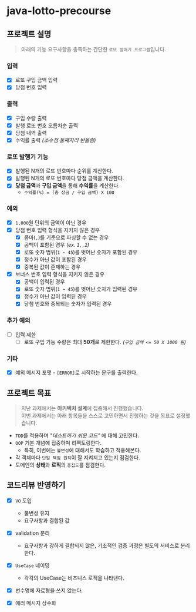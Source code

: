 # java-lotto-precourse

## 프로젝트 설명

> 아래의 기능 요구사항을 충족하는 간단한 `로또 발매기 프로그램`입니다.

### 입력

- [x] 로또 구입 금액 입력
- [x] 당첨 번호 입력

### 출력

- [x] 구입 수량 출력
- [x] 발행 로또 번호 오름차순 출력
- [x] 당첨 내역 출력
- [x] 수익률 출력 _(소수점 둘째자리 반올림)_

### 로또 발행기 기능

- [x] 발행된 N개의 로또 번호마다 순위를 계산한다.
- [x] 발행된 N개의 로또 번호마다 당첨 금액을 계산한다.
- [x] **당첨 금액**과 **구입 금액**을 통해 **수익률**을 계산한다.
  - `수익률(%) = (총 상금 / 구입 금액) X 100`

### 예외

- [x] `1,000`원 단위의 금액이 아닌 경우
- [x] 당첨 번호 입력 형식을 지키지 않은 경우
  - [x] 콤마(`,`)를 기준으로 파싱할 수 없는 경우
  - [x] 공백이 포함된 경우 _(ex. `1,,2`)_
  - [x] 로또 숫자 범위(`1 ~ 45`)를 벗어난 숫자가 포함된 경우
  - [x] 정수가 아닌 값이 포함된 경우
  - [x] 중복된 값이 존재하는 경우
- [x] 보너스 번호 입력 형식을 지키지 않은 경우
  - [x] 공백이 입력된 경우
  - [x] 로또 숫자 범위(`1 ~ 45`)를 벗어난 숫자가 입력된 경우
  - [x] 정수가 아닌 값이 입력된 경우
  - [x] 당첨 번호와 중복되는 숫자가 입력된 경우

### 추가 예외

- [ ] 입력 제한
  - [ ] 로또 구입 가능 수량은 최대 **50개**로 제한한다. _(`구입 금액 <= 50 X 1000 원`)_

### 기타

- [x] 예외 메시지 포맷 - `[ERROR]`로 시작하는 문구를 출력한다.

## 프로젝트 목표

> 지난 과제에서는 **아키텍처 설계**에 집중해서 진행했습니다.  
> 이번 과제에서는 아래 항목들을 스스로 고민하면서 진행하는 것을 목표로 설정했습니다.

- `TDD`를 적용하며 _"테스트하기 쉬운 코드"_ 에 대해 고민한다.
- `OOP` 기본 개념에 집중하며 리팩토링한다.
  - 특히, 이번에는 `불변성`에 대해서도 학습하고 적용해본다.
- 각 객체마다 `단일 책임 원칙`이 잘 지켜지고 있는지 점검한다.
- 도메인의 **상태**와 **로직**의 `응집도`를 점검한다.

## 코드리뷰 반영하기

- [x] `VO` 도입

  - 불변성 유지
  - 요구사항과 결합된 값

- [x] validation 분리

  - 요구사항과 강하게 결합되지 않은, 기초적인 검증 과정은 별도의 서비스로 분리한다.

- [x] `UseCase` 네이밍

  - 각각의 UseCase는 비즈니스 로직을 나타낸다.

- [x] 변수명에 자료형을 쓰지 않는다.

- [x] 에러 메시지 상수화
